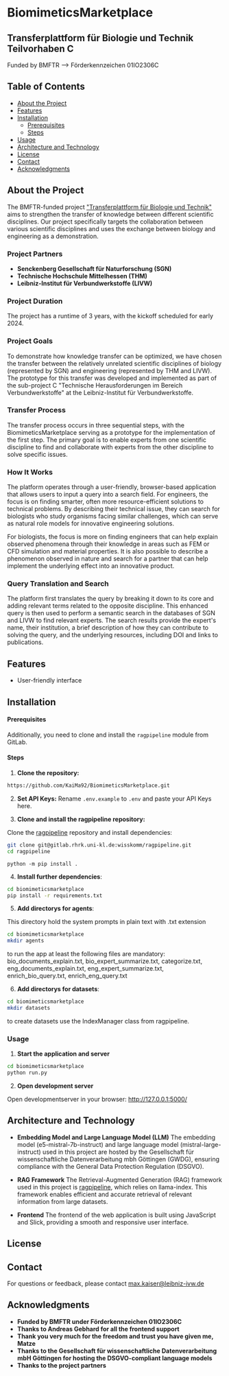 # BiomimeticsMarketplace
## Transferplattform für Biologie und Technik Teilvorhaben C

Funded by BMFTR --> Förderkennzeichen 01IO2306C

## Table of Contents

- [About the Project](#about-the-project)
- [Features](#features)
- [Installation](#installation)
  - [Prerequisites](#prerequisites)
  - [Steps](#steps)
- [Usage](#usage)
- [Architecture and Technology](#architecture-and-technology)
- [License](#license)
- [Contact](#contact)
- [Acknowledgments](#acknowledgments)

## About the Project

The BMFTR-funded project ["Transferplattform für Biologie und Technik"](https://www.transferwerkstatt.de/vorhaben/2023/transferplattform)  aims to strengthen the transfer of knowledge between different scientific disciplines. Our project specifically targets the collaboration between various scientific disciplines and uses the exchange between biology and engineering as a demonstration.

### Project Partners

- **Senckenberg Gesellschaft für Naturforschung (SGN)**
- **Technische Hochschule Mittelhessen (THM)**
- **Leibniz-Institut für Verbundwerkstoffe (LIVW)**

### Project Duration

The project has a runtime of 3 years, with the kickoff scheduled for early 2024.

### Project Goals

To demonstrate how knowledge transfer can be optimized, we have chosen the transfer between the relatively unrelated scientific disciplines of biology (represented by SGN) and engineering (represented by THM and LIVW). The prototype for this transfer was developed and implemented as part of the sub-project C "Technische Herausforderungen im Bereich Verbundwerkstoffe" at the Leibniz-Institut für Verbundwerkstoffe.

### Transfer Process

The transfer process occurs in three sequential steps, with the BiomimeticsMarketplace serving as a prototype for the implementation of the first step. The primary goal is to enable experts from one scientific discipline to find and collaborate with experts from the other discipline to solve specific issues.

### How It Works

The platform operates through a user-friendly, browser-based application that allows users to input a query into a search field. For engineers, the focus is on finding smarter, often more resource-efficient solutions to technical problems. By describing their technical issue, they can search for biologists who study organisms facing similar challenges, which can serve as natural role models for innovative engineering solutions.

For biologists, the focus is more on finding engineers that can help explain observed phenomena through their knowledge in areas such as FEM or CFD simulation and material properties. It is also possible to describe a phenomenon observed in nature and search for a partner that can help implement the underlying effect into an innovative product.

### Query Translation and Search

The platform first translates the query by breaking it down to its core and adding relevant terms related to the opposite discipline. This enhanced query is then used to perform a semantic search in the databases of SGN and LIVW to find relevant experts. The search results provide the expert's name, their institution, a brief description of how they can contribute to solving the query, and the underlying resources, including DOI and links to publications.

## Features

- User-friendly interface

## Installation

#### Prerequisites

Additionally, you need to clone and install the `ragpipeline` module from GitLab.

#### Steps

1. **Clone the repository:**
```bash
https://github.com/KaiMa92/BiomimeticsMarketplace.git
```

2. **Set API Keys:**
Rename `.env.example` to `.env` and paste your API Keys here.

3. **Clone and install the ragpipeline repository:**

Clone the [ragpipeline](https://gitlab.rhrk.uni-kl.de/wisskomm/ragpipeline) repository and install dependencies:

```bash
git clone git@gitlab.rhrk.uni-kl.de:wisskomm/ragpipeline.git
cd ragpipeline
```
```
python -m pip install .
```
4. **Install further dependencies**:

```bash
cd biomimeticsmarketplace
pip install -r requirements.txt
```

5. **Add directorys for agents**: 

This directory hold the system prompts in plain text with .txt extension
```bash
cd biomimeticsmarketplace
mkdir agents
```
to run the app at least the following files are mandatory: bio_documents_explain.txt, bio_expert_summarize.txt, categorize.txt, eng_documents_explain.txt, eng_expert_summarize.txt, enrich_bio_query.txt, enrich_eng_query.txt

6. **Add directorys for datasets**: 
```bash
cd biomimeticsmarketplace
mkdir datasets
```
to create datasets use the IndexManager class from ragpipeline.

### Usage

1. **Start the application and server**
```bash
cd biomimeticsmarketplace
python run.py
```
2. **Open development server**

Open developmentserver in your browser: http://127.0.0.1:5000/

## Architecture and Technology

- **Embedding Model and Large Language Model (LLM)**
The embedding model (e5-mistral-7b-instruct) and large language model (mistral-large-instruct) used in this project are hosted by the Gesellschaft für wissenschaftliche Datenverarbeitung mbh Göttingen (GWDG), ensuring compliance with the General Data Protection Regulation (DSGVO).

- **RAG Framework**
The Retrieval-Augmented Generation (RAG) framework used in this project is [ragpipeline](https://gitlab.rhrk.uni-kl.de/wisskomm/ragpipeline), which relies on llama-index. This framework enables efficient and accurate retrieval of relevant information from large datasets.

- **Frontend**
The frontend of the web application is built using JavaScript and Slick, providing a smooth and responsive user interface.

## License

## Contact

For questions or feedback, please contact max.kaiser@leibniz-ivw.de

## Acknowledgments

- **Funded by BMFTR under Förderkennzeichen 01IO2306C**
- **Thanks to Andreas Gebhard for all the frontend support**
- **Thank you very much for the freedom and trust you have given me, Matze**
- **Thanks to the Gesellschaft für wissenschaftliche Datenverarbeitung mbH Göttingen for hosting the DSGVO-compliant language models**
- **Thanks to the project partners**